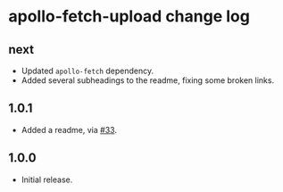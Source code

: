 # apollo-fetch-upload change log

## next

- Updated `apollo-fetch` dependency.
- Added several subheadings to the readme, fixing some broken links.

## 1.0.1

- Added a readme, via [#33](https://github.com/apollographql/apollo-fetch/pull/33).

## 1.0.0

- Initial release.
